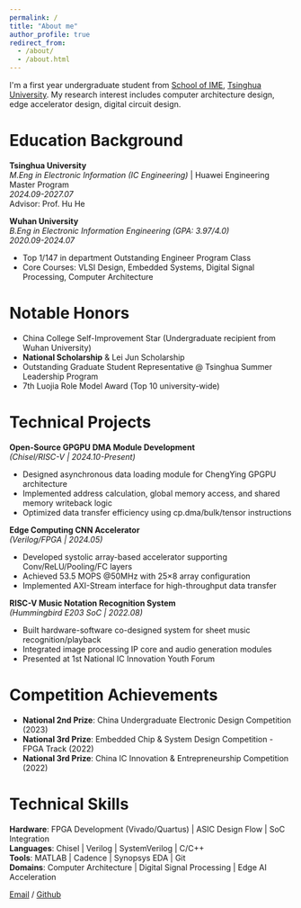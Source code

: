 ```yaml
---
permalink: /
title: "About me"
author_profile: true
redirect_from: 
  - /about/
  - /about.html
---
```


I'm a first year undergraduate student from [School of IME](https://www.ime.tsinghua.edu.cn/), [Tsinghua University](https://www.tsinghua.edu.cn/). My research interest includes computer architecture design, edge accelerator design, digital circuit design.

# Education Background
 **Tsinghua University**  
*M.Eng in Electronic Information (IC Engineering)* | Huawei Engineering Master Program  
*2024.09-2027.07*  
Advisor: Prof. Hu He

 **Wuhan University**  
*B.Eng in Electronic Information Engineering (GPA: 3.97/4.0)*  
*2020.09-2024.07*  
- Top 1/147 in department  Outstanding Engineer Program Class  
- Core Courses: VLSI Design, Embedded Systems, Digital Signal Processing, Computer Architecture  

# Notable Honors
- China College Self-Improvement Star (Undergraduate recipient from Wuhan University)  
- **National Scholarship** & Lei Jun Scholarship  
- Outstanding Graduate Student Representative @ Tsinghua Summer Leadership Program  
- 7th Luojia Role Model Award (Top 10 university-wide)

# Technical Projects
 **Open-Source GPGPU DMA Module Development**  
*(Chisel/RISC-V | 2024.10-Present)*  
- Designed asynchronous data loading module for ChengYing GPGPU architecture  
- Implemented address calculation, global memory access, and shared memory writeback logic  
- Optimized data transfer efficiency using cp.dma/bulk/tensor instructions

 **Edge Computing CNN Accelerator**  
*(Verilog/FPGA | 2024.05)*  
- Developed systolic array-based accelerator supporting Conv/ReLU/Pooling/FC layers  
- Achieved 53.5 MOPS @50MHz with 25×8 array configuration  
- Implemented AXI-Stream interface for high-throughput data transfer

 **RISC-V Music Notation Recognition System**  
*(Hummingbird E203 SoC | 2022.08)*  
- Built hardware-software co-designed system for sheet music recognition/playback  
- Integrated image processing IP core and audio generation modules  
- Presented at 1st National IC Innovation Youth Forum

# Competition Achievements
- **National 2nd Prize**: China Undergraduate Electronic Design Competition (2023)  
- **National 3rd Prize**: Embedded Chip & System Design Competition - FPGA Track (2022)  
- **National 3rd Prize**: China IC Innovation & Entrepreneurship Competition (2022)

# Technical Skills
**Hardware**: FPGA Development (Vivado/Quartus) | ASIC Design Flow | SoC Integration  
**Languages**: Chisel | Verilog | SystemVerilog | C/C++  
**Tools**: MATLAB | Cadence | Synopsys EDA | Git  
**Domains**: Computer Architecture | Digital Signal Processing | Edge AI Acceleration

[Email](mailto:songxy24@mailstsinghua.edu.cn) / [Github](https://github.com/Futuresxy)
